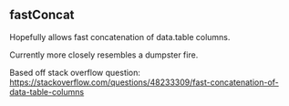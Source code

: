 ## fastConcat

Hopefully allows fast concatenation of data.table columns.

Currently more closely resembles a dumpster fire.

Based off stack overflow question: 
https://stackoverflow.com/questions/48233309/fast-concatenation-of-data-table-columns
